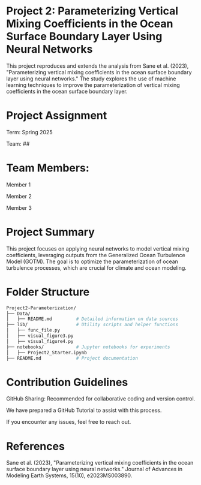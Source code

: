 # Project 2: Parameterizing Vertical Mixing Coefficients in the Ocean Surface Boundary Layer Using Neural Networks

This project reproduces and extends the analysis from Sane et al. (2023), "Parameterizing vertical mixing coefficients in the ocean surface boundary layer using neural networks." 
The study explores the use of machine learning techniques to improve the parameterization of vertical mixing coefficients in the ocean surface boundary layer.

# Project Assignment

Term: Spring 2025

Team: ##

# Team Members:

Member 1

Member 2

Member 3


# Project Summary

This project focuses on applying neural networks to model vertical mixing coefficients, leveraging outputs from the Generalized Ocean Turbulence Model (GOTM). The goal is to optimize the parameterization of ocean turbulence processes, which are crucial for climate and ocean modeling.

# Folder Structure

```bash
Project2-Parameterization/
├── Data/                 
│   ├── README.md         # Detailed information on data sources
├── lib/                  # Utility scripts and helper functions
│   ├── func_file.py
│   ├── visual_figure3.py
│   ├── visual_figure4.py
├── notebooks/            # Jupyter notebooks for experiments
│   ├── Project2_Starter.ipynb
├── README.md             # Project documentation
```

# Contribution Guidelines
GitHub Sharing: Recommended for collaborative coding and version control.

We have prepared a GitHub Tutorial to assist with this process.

If you encounter any issues, feel free to reach out.

# References
Sane et al. (2023), "Parameterizing vertical mixing coefficients in the ocean surface boundary layer using neural networks." Journal of Advances in Modeling Earth Systems, 15(10), e2023MS003890.
